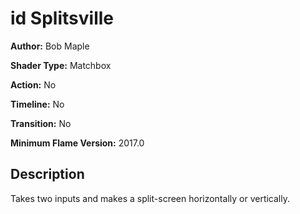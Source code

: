 # id Splitsville

**Author:** Bob Maple

**Shader Type:** Matchbox

**Action:** No

**Timeline:** No

**Transition:** No

**Minimum Flame Version:** 2017.0


## Description
Takes two inputs and makes a split-screen horizontally or vertically.
